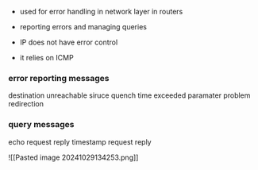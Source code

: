 - used for error handling in network layer in routers
- reporting errors and managing queries

- IP does not have error control
- it relies on ICMP

### error reporting messages
destination unreachable
siruce quench
time exceeded
paramater problem
redirection
### query messages
echo request reply
timestamp request reply

![[Pasted image 20241029134253.png]]